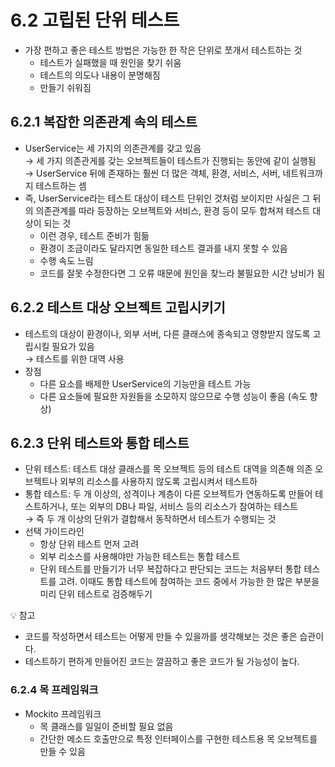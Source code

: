 6.2 고립된 단위 테스트
=
- 가장 편하고 좋은 테스트 방법은 가능한 한 작은 단위로 쪼개서 테스트하는 것
  - 테스트가 실패했을 때 원인을 찾기 쉬움
  - 테스트의 의도나 내용이 분명해짐
  - 만들기 쉬워짐

## 6.2.1 복잡한 의존관계 속의 테스트
- UserService는 세 가지의 의존관계를 갖고 있음
<br>&rarr; 세 가지 의존관게를 갖는 오브젝트들이 테스트가 진행되는 동안에 같이 실행됨
<br>&rarr; UserService 뒤에 존재하는 훨씬 더 많은 객체, 환경, 서비스, 서버, 네트워크까지 테스트하는 셈
- 즉, UserService라는 테스트 대상이 테스트 단위인 것처럼 보이지만 사실은 그 뒤의 의존관계를 따라 등장하는 오브젝트와 서비스, 환경 등이 모두 합쳐져 테스트 대상이 되는 것
  - 이런 경우, 테스트 준비가 힘듦
  - 환경이 조금이라도 달라지면 동일한 테스트 결과를 내지 못할 수 있음
  - 수행 속도 느림
  - 코드를 잘못 수정한다면 그 오류 때문에 원인을 찾느라 불필요한 시간 낭비가 됨

## 6.2.2 테스트 대상 오브젝트 고립시키기
- 테스트의 대상이 환경이나, 외부 서버, 다른 클래스에 종속되고 영향받지 않도록 고립시킬 필요가 있음
<br>&rarr; 테스트를 위한 대역 사용
- 장점
  - 다른 요소를 배제한 UserService의 기능만을 테스트 가능
  - 다른 요소들에 필요한 자원들을 소모하지 않으므로 수행 성능이 좋음 (속도 향상)

## 6.2.3 단위 테스트와 통합 테스트
- 단위 테스트: 테스트 대상 클래스를 목 오브젝트 등의 테스트 대역을 의존해 의존 오브젝트나 외부의 리소스를 사용하지 않도록 고립시켜서 테스트하
- 통합 테스트: 두 개 이상의, 성격이나 계층이 다른 오브젝트가 연동하도록 만들어 테스트하거나, 또는 외부의 DB나 파일, 서비스 등의 리소스가 참여하는 테스트
<br>&rarr; 즉 두 개 이상의 단위가 결합해서 동작하면서 테스트가 수행되는 것
- 선택 가이드라인
  - 항상 단위 테스트 먼저 고려
  - 외부 리소스를 사용해야만 가능한 테스트는 통합 테스트
  - 단위 테스트를 만들기가 너무 복잡하다고 판단되는 코드는 처음부터 통합 테스트를 고려.
이때도 통합 테스트에 참여하는 코드 중에서 가능한 한 많은 부분을 미리 단위 테스트로 검증해두기

💡 참고
- 코드를 작성하면서 테스트는 어떻게 만들 수 있을까를 생각해보는 것은 좋은 습관이다.
- 테스트하기 편하게 만들어진 코드는 깔끔하고 좋은 코드가 될 가능성이 높다.

### 6.2.4 목 프레임워크
- Mockito 프레임워크
  - 목 클래스를 일일이 준비할 필요 없음
  - 간단한 메소드 호출만으로 특정 인터페이스를 구현한 테스트용 목 오브젝트를 만들 수 있음